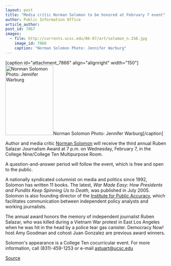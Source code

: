 ```yaml
---
layout: post
title: "Media critic Norman Solomon to be honored at February 7 event"
author: Public Information Office
article_author: 
post_id: 7867
images:
  - file: http://currents.ucsc.edu/06-07/art/solomon_n.150.jpg
    image_id: 7866
    caption: "Norman Solomon Photo: Jennifer Warburg"
---
```


[caption id="attachment_7866" align="alignright" width="150"]<a href="http://dev-ucsc-news.pantheonsite.io/wp-content/uploads/2007/02/solomon_n.150.jpg"><img class="size-full wp-image-7866" src="http://dev-ucsc-news.pantheonsite.io/wp-content/uploads/2007/02/solomon_n.150.jpg" alt="Norman Solomon Photo: Jennifer Warburg" width="150" height="218" /></a>Norman Solomon Photo: Jennifer Warburg[/caption]
<a name="content" id="content"></a>
<p>
  Author and media critic <a href="http://www.normansolomon.com/">Norman Solomon</a> will receive the third annual Ruben Salazar Journalism Award at 7 p.m. on Wednesday, February 7, in the College Nine/College Ten Multipurpose Room.
</p>
<p>
  A question-and-answer period will follow the event, which is free and open to the public.
</p>
<p>
  A nationally syndicated columnist on media and politics since 1992, Solomon has written 11 books. The latest, <i>War Made Easy: How Presidents and Pundits Keep Spinning Us to Death,</i> was published in July 2005. Solomon is also founding director of the <a href="http://accuracy.org/">Institute for Public Accuracy</a>, which facilitates communication between independent policy analysts and working journalists.
</p>
<p>
  The annual award honors the memory of independent journalist Ruben Salazar, who was killed during a Vietnam War protest in East Los Angeles when he was hit in the head by a police tear gas canister. Democracy Now! host Amy Goodman and cohost Juan Gonzalez are previous award winners.
</p>
<p>
  Solomon's appearance is a College Ten cocurricular event. For more information, call (831)-459-1253 or e-mail <a href="mailto:astuart@ucsc.edu">astuart@ucsc.edu</a>
</p>
<p><a href="http://www1.ucsc.edu/currents/06-07/02-05/brief-salazar.asp" title="Permalink to brief-salazar">Source</a></p>
